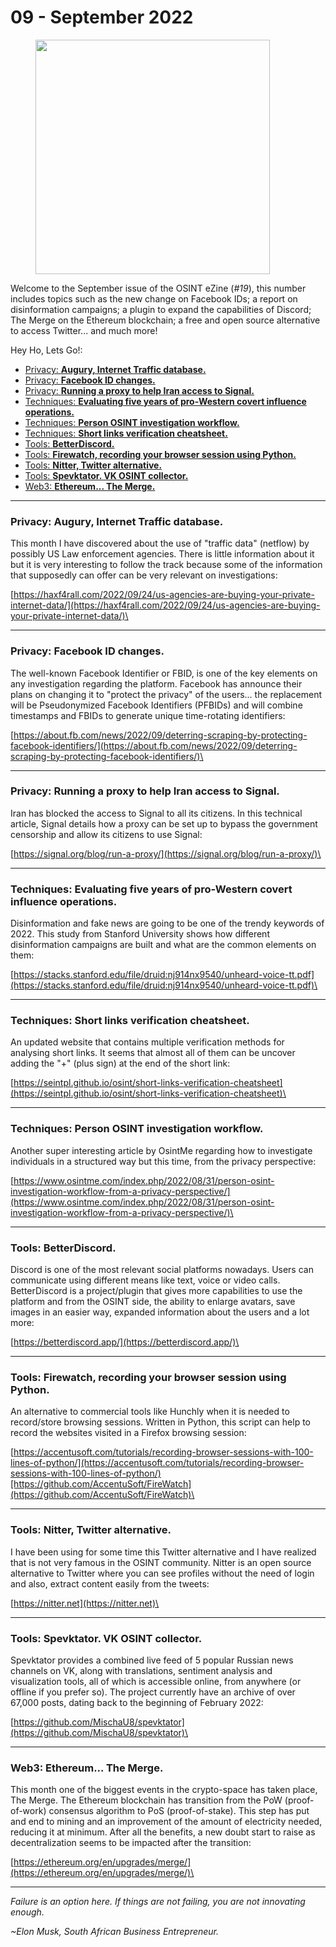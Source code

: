 # 09 - September 2022

<figure><img src="../../.gitbook/assets/OSINT_eZine-202209.png" alt="" width="375"><figcaption></figcaption></figure>

Welcome to the September issue of the OSINT eZine (_#19_), this number includes topics such as the new change on Facebook IDs; a report on disinformation campaigns; a plugin to expand the capabilities of Discord; The Merge on the Ethereum blockchain; a free and open source alternative to access Twitter... and much more!

Hey Ho, Lets Go!:

* [Privacy: **Augury, Internet Traffic database.**](09-september-2022.md#privacy-augury-internet-traffic-database)
* [Privacy: **Facebook ID changes.**](09-september-2022.md#privacy-facebook-id-changes)
* [Privacy: **Running a proxy to help Iran access to Signal.**](09-september-2022.md#privacy-running-a-proxy-to-help-iran-access-to-signal)
* [Techniques: **Evaluating five years of pro-Western covert influence operations.**](09-september-2022.md#techniques-evaluating-five-years-of-pro-western-covert-influence-operations)
* [Techniques: **Person OSINT investigation workflow.**](09-september-2022.md#techniques-person-osint-investigation-workflow)
* [Techniques: **Short links verification cheatsheet.**](09-september-2022.md#techniques-short-links-verification-cheatsheet)
* [Tools: **BetterDiscord.**](09-september-2022.md#tools-betterdiscord)
* [Tools: **Firewatch, recording your browser session using Python.**](09-september-2022.md#tools-firewatch-recording-your-browser-session-using-python)
* [Tools: **Nitter, Twitter alternative.**](09-september-2022.md#tools-nitter-twitter-alternative)
* [Tools: **Spevktator. VK OSINT collector.**](09-september-2022.md#tools-spevktator.-vk-osint-collector)
* [Web3: **Ethereum... The Merge.**](09-september-2022.md#web3-ethereum...-the-merge)

***

### Privacy: Augury, Internet Traffic database.

This month I have discovered about the use of "traffic data" (netflow) by possibly US Law enforcement agencies. There is little information about it but it is very interesting to follow the track because some of the information that supposedly can offer can be very relevant on investigations:

[https://haxf4rall.com/2022/09/24/us-agencies-are-buying-your-private-internet-data/](https://haxf4rall.com/2022/09/24/us-agencies-are-buying-your-private-internet-data/)\


***

### Privacy: Facebook ID changes.

The well-known Facebook Identifier or FBID, is one of the key elements on any investigation regarding the platform. Facebook has announce their plans on changing it to "protect the privacy" of the users... the replacement will be Pseudonymized Facebook Identifiers (PFBIDs) and will combine timestamps and FBIDs to generate unique time-rotating identifiers:

[https://about.fb.com/news/2022/09/deterring-scraping-by-protecting-facebook-identifiers/](https://about.fb.com/news/2022/09/deterring-scraping-by-protecting-facebook-identifiers/)\


***

### Privacy: Running a proxy to help Iran access to Signal.

Iran has blocked the access to Signal to all its citizens. In this technical article, Signal details how a proxy can be set up to bypass the government censorship and allow its citizens to use Signal:

[https://signal.org/blog/run-a-proxy/](https://signal.org/blog/run-a-proxy/)\


***

### Techniques: Evaluating five years of pro-Western covert influence operations.

Disinformation and fake news are going to be one of the trendy keywords of 2022. This study from Stanford University shows how different disinformation campaigns are built and what are the common elements on them:

[https://stacks.stanford.edu/file/druid:nj914nx9540/unheard-voice-tt.pdf](https://stacks.stanford.edu/file/druid:nj914nx9540/unheard-voice-tt.pdf)\


***

### Techniques: Short links verification cheatsheet.

An updated website that contains multiple verification methods for analysing short links. It seems that almost all of them can be uncover adding the "+" (plus sign) at the end of the short link:

[https://seintpl.github.io/osint/short-links-verification-cheatsheet](https://seintpl.github.io/osint/short-links-verification-cheatsheet)\


***

### Techniques: Person OSINT investigation workflow.

Another super interesting article by OsintMe regarding how to investigate individuals in a structured way but this time, from the privacy perspective:

[https://www.osintme.com/index.php/2022/08/31/person-osint-investigation-workflow-from-a-privacy-perspective/](https://www.osintme.com/index.php/2022/08/31/person-osint-investigation-workflow-from-a-privacy-perspective/)\


***

### Tools: BetterDiscord.

Discord is one of the most relevant social platforms nowadays. Users can communicate using different means like text, voice or video calls.\
BetterDiscord is a project/plugin that gives more capabilities to use the platform and from the OSINT side, the ability to enlarge avatars, save images in an easier way, expanded information about the users and a lot more:

[https://betterdiscord.app/](https://betterdiscord.app/)\


***

### Tools: Firewatch, recording your browser session using Python.

An alternative to commercial tools like Hunchly when it is needed to record/store browsing sessions. Written in Python, this script can help to record the websites visited in a Firefox browsing session:

[https://accentusoft.com/tutorials/recording-browser-sessions-with-100-lines-of-python/](https://accentusoft.com/tutorials/recording-browser-sessions-with-100-lines-of-python/)[https://github.com/AccentuSoft/FireWatch](https://github.com/AccentuSoft/FireWatch)\


***

### Tools: Nitter, Twitter alternative.

I have been using for some time this Twitter alternative and I have realized that is not very famous in the OSINT community. Nitter is an open source alternative to Twitter where you can see profiles without the need of login and also, extract content easily from the tweets:

[https://nitter.net](https://nitter.net)\


***

### Tools: Spevktator. VK OSINT collector.

Spevktator provides a combined live feed of 5 popular Russian news channels on VK, along with translations, sentiment analysis and visualization tools, all of which is accessible online, from anywhere (or offline if you prefer so). The project currently have an archive of over 67,000 posts, dating back to the beginning of February 2022:

[https://github.com/MischaU8/spevktator](https://github.com/MischaU8/spevktator)\


***

### Web3: Ethereum... The Merge.

This month one of the biggest events in the crypto-space has taken place, The Merge. The Ethereum blockchain has transition from the PoW (proof-of-work) consensus algorithm to PoS (proof-of-stake). This step has put and end to mining and an improvement of the amount of electricity needed, reducing it at minimum. After all the benefits, a new doubt start to raise as decentralization seems to be impacted after the transition:

[https://ethereum.org/en/upgrades/merge/](https://ethereum.org/en/upgrades/merge/)\


***

_Failure is an option here. If things are not failing, you are not innovating enough._

_\~Elon Musk, South African Business Entrepreneur._

